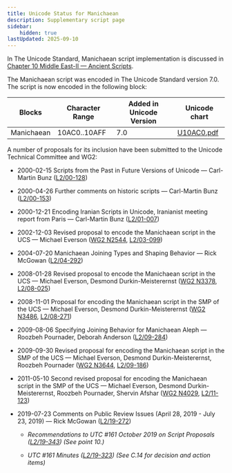 ```yaml
---
title: Unicode Status for Manichaean
description: Supplementary script page
sidebar:
    hidden: true
lastUpdated: 2025-09-10
---
```


In The Unicode Standard, Manichaean script implementation is discussed in [Chapter 10 Middle East-II — Ancient Scripts](https://www.unicode.org/versions/latest/core-spec/chapter-10/#G27561).

[comment]: # (end of intro)

[comment]: # (start of blocks)

The Manichaean script was encoded in The Unicode Standard version 7.0. The script is now encoded in the following block:

| Blocks | Character Range | Added in Unicode Version | Unicode chart |
| ------ | --------------- | ------------------------ | ------------- |
| Manichaean  | 10AC0..10AFF | 7.0 | [U10AC0.pdf](http://www.unicode.org/charts/PDF/U10AC0.pdf) |

[comment]: # (end of blocks)

[comment]: # (start of chars)



[comment]: # (end of chars)

[comment]: # (start of rest)

A number of proposals for its inclusion have been submitted to the Unicode Technical Committee and WG2:

- 2000-02-15 Scripts from the Past in Future Versions of Unicode — Carl-Martin Bunz ([L2/00-128](http://www.unicode.org/cgi-bin/GetMatchingDocs.pl?L2/00-128))

- 2000-04-26 Further comments on historic scripts — Carl-Martin Bunz ([L2/00-153](http://www.unicode.org/cgi-bin/GetMatchingDocs.pl?L2/00-153))

- 2000-12-21 Encoding Iranian Scripts in Unicode, Iranianist meeting report from Paris — Carl-Martin Bunz ([L2/01-007](http://www.unicode.org/cgi-bin/GetMatchingDocs.pl?L2/01-007))

- 2002-12-03 Revised proposal to encode the Manichaean script in the UCS — Michael Everson ([WG2 N2544](https://www.unicode.org/wg2/docs/n2544.pdf), [L2/03-099](http://www.unicode.org/cgi-bin/GetMatchingDocs.pl?L2/03-099))

- 2004-07-20 Manichaean Joining Types and Shaping Behavior — Rick McGowan ([L2/04-292](http://www.unicode.org/cgi-bin/GetMatchingDocs.pl?L2/04-292))

- 2008-01-28 Revised proposal to encode the Manichaean script in the UCS — Michael Everson, Desmond Durkin-Meisterernst      ([WG2 N3378](https://www.unicode.org/wg2/docs/n3378.pdf), [L2/08-025](http://www.unicode.org/cgi-bin/GetMatchingDocs.pl?L2/08-025))

- 2008-11-01 Proposal for encoding the Manichaean script in the SMP of the UCS — Michael Everson, Desmond Durkin-Meisterernst ([WG2 N3486](https://www.unicode.org/wg2/docs/n3486.pdf), [L2/08-271](http://www.unicode.org/cgi-bin/GetMatchingDocs.pl?L2/08-271))

- 2009-08-06 Specifying Joining Behavior for Manichaean Aleph — Roozbeh Pournader, Deborah Anderson ([L2/09-284](http://www.unicode.org/cgi-bin/GetMatchingDocs.pl?L2/09-284))

- 2009-09-30 Revised proposal for encoding the Manichaean script in the SMP of the UCS — Michael Everson, Desmond Durkin-Meisterernst, Roozbeh Pournader ([WG2 N3644](https://www.unicode.org/wg2/docs/n3644.pdf), [L2/09-186](http://www.unicode.org/cgi-bin/GetMatchingDocs.pl?L2/09-186))

- 2011-05-10 Second revised proposal for encoding the Manichaean script in the SMP of the UCS — Michael Everson, Desmond Durkin-Meisterernst, Roozbeh Pournader, Shervin Afshar ([WG2 N4029](https://www.unicode.org/wg2/docs/n4029.pdf), [L2/11-123](http://www.unicode.org/cgi-bin/GetMatchingDocs.pl?L2/11-123))

- 2019-07-23 Comments on Public Review Issues (April 28, 2019 - July 23, 2019) — Rick McGowan ([L2/19-272](http://www.unicode.org/cgi-bin/GetMatchingDocs.pl?L2/19-272))

  - _Recommendations to UTC #161 October 2019 on Script Proposals ([L2/19-343](http://www.unicode.org/L2/L2019/19343-script-adhoc-recs.pdf)) (See point 10.)_

  - _UTC #161 Minutes ([L2/19-323](https://www.unicode.org/L2/L2019/19323.htm)) (See C.14 for decision and action items)_
